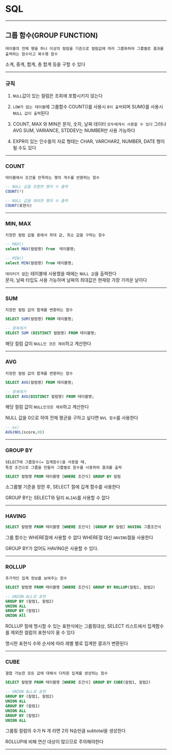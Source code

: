 # SQL
---
## 그룹 함수(GROUP FUNCTION)
```
테이블의 전체 행을 하나 이상의 컬럼을 기준으로 컬럼값에 따라 그룹화하여 그룹별로 결과를 출력하는 함수이고 복수행 함수
```
소계, 중계, 합계, 총 합계 등을 구할 수 있다

---
### 규칙
1. `NULL`값이 있는 컬럼은 조회에 포함시키지 않는다

2. `LOW가 없는 테이블`에 그룹함수 COUNT()를 사용시 `0이 출력`되며 SUM()를 사용시 `NULL 값이 출력`된다

3. COUNT, MAX 와 MIN은 문자, 숫자, 날짜 데이터 `모두에게서 사용할 수 있다`
그러나 AVG SUM, VARIANCE, STDDEV는 NUMBER만 사용 가능하다

4. EXPR이 있는 인수들의 자료 형태는 CHAR, VARCHAR2, NUMBER, DATE 형이 될 수도 있다

---
### COUNT
```
테이블에서 조건을 만족하는 행의 개수를 반환하는 함수
```
```sql
-- NULL 값을 포함한 행의 수 출력
COUNT(*)

-- NULL 값을 제외한 행의 수 출력
COUNT(표현식)
```

---
### MIN, MAX
```
지정한 컬럼 값들 중에서 최대 값, 최소 값을 구하는 함수
```
```sql
-- MAX()
select MAX(컬럼명) from  테이블명;

-- MIN()
select MIN(컬럼명) from 테이블명;
```
`데이터가 없`는 테이블에 사용헸을 때에는 `NULL 값`을 출력한다   
문자, 날짜 타입도 사용 가능하며 날짜의 최대값은 현재랑 가장 가까운 날이다

---
### SUM
```
지정한 컬럼 값의 합계를 변환하는 함수
```
```sql
SELECT SUM(컬럼명) FROM 테이블명;

-- 중복제거
SELECT SUM (DISTINCT 컬럼명) FROM 테이블명;
```
해당 컬럼 값이 `NULL인 것은 제외`하고 계산한다

---
### AVG
```
지정한 컬럼 값의 합계를 변환하는 함수
```
```sql
SELECT AVG(컬럼명) FROM 테이블명;

-- 중복제거
SELECT AVG(DISTINCT 컬럼명) FROM 테이블명;
```
해당 컬럼 값이 `NULL인것은 제외`하고 계산한다

NULL 값을 0으로 하여 전체 평균을 구하고 싶다면 `NVL 함수`를 사용한다
```sql
-- ex)
AVG(NVL(score,0))
```

---
### GROUP BY
```
SELECT에 그룹함수(= 집계함수)을 사용할 때, 
특정 조건으로 그룹을 만들어 그룹별로 함수를 사용하여 결과를 출력
```
```sql
SELECT 컬럼명 FROM 테이블명 [WHERE 조건식] GROUP BY 칼럼
```
소그룹별 기준을 정한 후, SELECT 절에 깁계 함수를 사용한다

GROUP BY는 SELECT와 달리 `ALIAS`를 사용할 수 없다

---
### HAVING
```sql
SELECT 칼럼명 FROM 테이블명 [WHERE 조건식] [GROUP BY 칼럼] HAVING 그룹조건식
```
그룹 함수는 WHERE절에 사용할 수 없다 WHERE절 대신 `HAVING`절을 사용한다

GROUP BY가 없어도 HAVING은 사용할 수 있다.

---
### ROLLUP
```
추가적인 집계 정보를 보여주는 함수
```
```sql
SELECT 칼럼명 FROM 테이블명 [WHERE 조건식] GROUP BY ROLLUP(칼럼1, 칼럼2)

-- UNION ALL로 표현
GROUP BY (칼럼1, 칼럼2)
UNION ALL
GROUP BY (칼럼1)
UNION All
```
ROLLUP 절에 명시할 수 있는 표현식에는 그룹핑대상, SELECT 리스트에서 집계함수를 제외한 컬럼의 표현식이 올 수 있다

명시한 표현식 수와 순서에 따라 레벨 별로 집계한 결과가 변환된다

---
### CUBE
```
결합 가능한 모든 값에 대해서 다차원 집계를 생성하는 함수
```
```sql
SELECT 칼럼명 FROM 테이블명 [WHERE 조건식] GROUP BY CUBE(칼럼1, 칼럼2)

-- UNION ALL로 표현
GROUP BY (칼럼1, 칼럼2)
UNION ALL
GROUP BY (칼럼1)
UNION ALL
GROUP BY (칼럼2)
UNION ALL
```
그룹핑 컬럼의 수가 N 개 라면 2의 N승만큼 subtotal을 생성한다

ROLLUP에 비해 연산 대상이 많으므로 주의해야한다

---